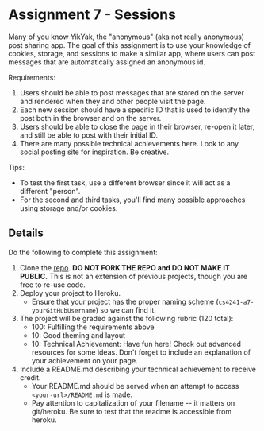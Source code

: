 Assignment 7 - Sessions
===

Many of you know YikYak, the "anonymous" (aka not really anonymous) post sharing app. 
The goal of this assignment is to use your knowledge of cookies, storage, and sessions to make a similar app, where users can post messages that are automatically assigned an anonymous id.

Requirements:

1. Users should be able to post messages that are stored on the server and rendered when they and other people visit the page.
2. Each new session should have a specific ID that is used to identify the post both in the browser and on the server.
3. Users should be able to close the page in their browser, re-open it later, and still be able to post with their initial ID.
4. There are many possible technical achievements here. Look to any social posting site for inspiration. Be creative.

Tips:

- To test the first task, use a different browser since it will act as a different "person".
- For the second and third tasks, you'll find many possible approaches using storage and/or cookies.

Details
---

Do the following to complete this assignment:

1. Clone the [repo](https://github.com/cs4241-16b/A7-Sessions). **DO NOT FORK THE REPO and DO NOT MAKE IT PUBLIC.** This is not an extension of previous projects, though you are free to re-use code. 
2. Deploy your project to Heroku.
    * Ensure that your project has the proper naming scheme (`cs4241-a7-yourGitHubUsername`) so we can find it.
3. The project will be graded against the following rubric (120 total):
    * 100: Fulfilling the requirements above
    * 10: Good theming and layout
    * 10: Technical Achievement: Have fun here! Check out advanced resources for some ideas. Don't forget to include an explanation of your achievement on your page.
4. Include a README.md describing your technical achievement to receive credit. 
    * Your README.md should be served when an attempt to access `<your-url>/README.md` is made.
    * Pay attention to capitalization of your filename -- it matters on git/heroku. Be sure to test that the readme is accessible from heroku.